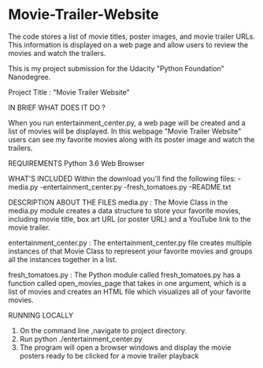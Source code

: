 # Movie-Trailer-Website
The code stores a list of movie titles, poster images, and movie trailer URLs.  This information is displayed on a web page and allow users to review the movies and watch the trailers.

This is my project submission for the Udacity "Python Foundation" Nanodegree. 

Project Title : "Movie Trailer Website"

IN BRIEF WHAT DOES IT DO ?
  
  When you run entertainment_center.py, a web page will be created and a list of movies will be displayed.
In this webpage "Movie Trailer Website" users can see my favorite movies along with its poster image and watch the trailers. 

REQUIREMENTS
Python 3.6
Web Browser

WHAT'S INCLUDED
Within the download you'll find the following files:
-media.py
-entertainment_center.py
-fresh_tomatoes.py
-README.txt


DESCRIPTION ABOUT THE FILES
media.py : The Movie Class in the media.py module creates a data structure to store your favorite movies, including movie title, 
           box art URL (or poster URL) and a YouTube link to the movie trailer.

entertainment_center.py : The entertainment_center.py file creates multiple instances of that Movie Class to represent your favorite movies and 
                          groups all the instances together in a list.

fresh_tomatoes.py : The Python module called fresh_tomatoes.py has a function called open_movies_page that takes in one argument, 
                    which is a list of movies and creates an HTML file which visualizes all of your favorite movies.

					
RUNNING LOCALLY
1. On the command line ,navigate to project directory.
2. Run python ./entertainment_center.py
3. The program will open a browser windows and display the movie posters ready to be clicked for a movie trailer playback
